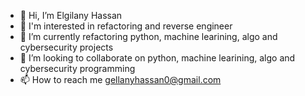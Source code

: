 - 👋 Hi, I’m Elgilany Hassan
- 👀 I'm interested in refactoring and reverse engineer 
- 🌱 I’m currently refactoring python, machine learining, algo and cybersecurity projects
- 💞️ I’m looking to collaborate on python, machine learining, algo and cybersecurity programming
- 📫 How to reach me gellanyhassan0@gmail.com

<!---
gellanyhassan0/gellanyhassan0 is a ✨ special ✨ repository because its `README.md` (this file) appears on your GitHub profile.
You can click the Preview link to take a look at your changes.
--->
